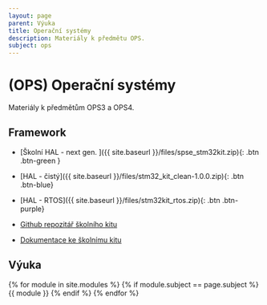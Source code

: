 ```yaml
---
layout: page
parent: Výuka
title: Operační systémy
description: Materiály k předmětu OPS.
subject: ops
---
```


# (OPS) Operační systémy

Materiály k předmětům OPS3 a OPS4.

## Framework

- [Školní HAL - next gen. ]({{ site.baseurl }}/files/spse_stm32kit.zip){: .btn .btn-green }
- [HAL - čistý]({{ site.baseurl }}/files/stm32_kit_clean-1.0.0.zip){: .btn .btn-blue}
- [HAL - RTOS]({{ site.baseurl }}/files/stm32kit_rtos.zip){: .btn .btn-purple}

- [Github repozitář školního kitu](//spsehavirov.github.io/stm32kit)
- [Dokumentace ke školnímu kitu](//spsehavirov.github.io/stm32kit-docs)

## Výuka

{% for module in site.modules %}
{% if module.subject == page.subject %}
{{ module }}
{% endif %}
{% endfor %}
